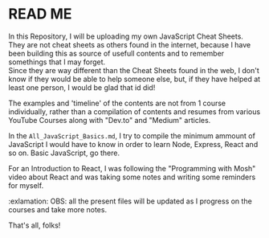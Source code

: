 # READ ME

In this Repository, I will be uploading my own JavaScript Cheat Sheets. <br>
They are not cheat sheets as others found in the internet, because I have been building this as source of usefull contents and to remember somethings that I may forget. <br>
Since they are way different than the Cheat Sheets found in the web, I don't know if they would be able to help someone else, but, if they have helped at least one person, I would be glad that id did!

The examples and 'timeline' of the contents are not from 1 course individually, rather than a compilation of contents and resumes from various YouTube Courses along with "Dev.to" and "Medium" articles.

In the `All_JavaScript_Basics.md`, I try to compile the minimum ammount of JavaScript I would have to know in order to learn Node, Express, React and so on. Basic JavaScript, go there.

For an Introduction to React, I was following the "Programming with Mosh" video about React and was taking some notes and writing some reminders for myself. 

:exlamation: OBS: all the present files will be updated as I progress on the courses and take more notes.

That's all, folks!